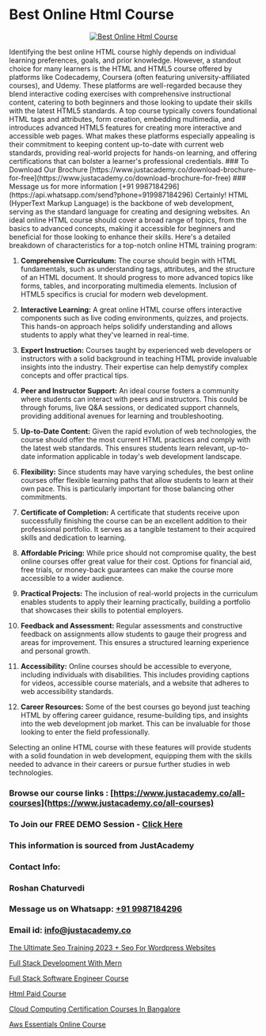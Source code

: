 # Best Online Html Course

<p align="center">
  <a href="https://justacademy.co/course-detail/html-training">
    <img src="https://justacademy.co/storage2/course_image/1676636567_course_image.webp" alt="Best Online Html Course">
  </a>
</p>
Identifying the best online HTML course highly depends on individual learning preferences, goals, and prior knowledge. However, a standout choice for many learners is the HTML and HTML5 course offered by platforms like Codecademy, Coursera (often featuring university-affiliated courses), and Udemy. These platforms are well-regarded because they blend interactive coding exercises with comprehensive instructional content, catering to both beginners and those looking to update their skills with the latest HTML5 standards. A top course typically covers foundational HTML tags and attributes, form creation, embedding multimedia, and introduces advanced HTML5 features for creating more interactive and accessible web pages. What makes these platforms especially appealing is their commitment to keeping content up-to-date with current web standards, providing real-world projects for hands-on learning, and offering certifications that can bolster a learner's professional credentials.
### To Download Our Brochure [https://www.justacademy.co/download-brochure-for-free](https://www.justacademy.co/download-brochure-for-free)
### Message us for more information [+91 9987184296](https://api.whatsapp.com/send?phone=919987184296)
Certainly! HTML (HyperText Markup Language) is the backbone of web development, serving as the standard language for creating and designing websites. An ideal online HTML course should cover a broad range of topics, from the basics to advanced concepts, making it accessible for beginners and beneficial for those looking to enhance their skills. Here's a detailed breakdown of characteristics for a top-notch online HTML training program:

1) **Comprehensive Curriculum:** The course should begin with HTML fundamentals, such as understanding tags, attributes, and the structure of an HTML document. It should progress to more advanced topics like forms, tables, and incorporating multimedia elements. Inclusion of HTML5 specifics is crucial for modern web development.

2) **Interactive Learning:** A great online HTML course offers interactive components such as live coding environments, quizzes, and projects. This hands-on approach helps solidify understanding and allows students to apply what they've learned in real-time.

3) **Expert Instruction:** Courses taught by experienced web developers or instructors with a solid background in teaching HTML provide invaluable insights into the industry. Their expertise can help demystify complex concepts and offer practical tips.

4) **Peer and Instructor Support:** An ideal course fosters a community where students can interact with peers and instructors. This could be through forums, live Q&A sessions, or dedicated support channels, providing additional avenues for learning and troubleshooting.

5) **Up-to-Date Content:** Given the rapid evolution of web technologies, the course should offer the most current HTML practices and comply with the latest web standards. This ensures students learn relevant, up-to-date information applicable in today's web development landscape.

6) **Flexibility:** Since students may have varying schedules, the best online courses offer flexible learning paths that allow students to learn at their own pace. This is particularly important for those balancing other commitments.

7) **Certificate of Completion:** A certificate that students receive upon successfully finishing the course can be an excellent addition to their professional portfolio. It serves as a tangible testament to their acquired skills and dedication to learning.

8) **Affordable Pricing:** While price should not compromise quality, the best online courses offer great value for their cost. Options for financial aid, free trials, or money-back guarantees can make the course more accessible to a wider audience.

9) **Practical Projects:** The inclusion of real-world projects in the curriculum enables students to apply their learning practically, building a portfolio that showcases their skills to potential employers.

10) **Feedback and Assessment:** Regular assessments and constructive feedback on assignments allow students to gauge their progress and areas for improvement. This ensures a structured learning experience and personal growth.

11) **Accessibility:** Online courses should be accessible to everyone, including individuals with disabilities. This includes providing captions for videos, accessible course materials, and a website that adheres to web accessibility standards.

12) **Career Resources:** Some of the best courses go beyond just teaching HTML by offering career guidance, resume-building tips, and insights into the web development job market. This can be invaluable for those looking to enter the field professionally.

Selecting an online HTML course with these features will provide students with a solid foundation in web development, equipping them with the skills needed to advance in their careers or pursue further studies in web technologies.

### Browse our course links : [https://www.justacademy.co/all-courses](https://www.justacademy.co/all-courses) 
### To Join our FREE DEMO Session - [Click Here](https://www.justacademy.co/register-for-course-demo)


### This information is sourced from JustAcademy
### Contact Info:
### Roshan Chaturvedi
### Message us on Whatsapp: [+91 9987184296](https://api.whatsapp.com/send?phone=919987184296)
### Email id: [info@justacademy.co](mailto:info@justacademy.co)
                
[The Ultimate Seo Training 2023 + Seo For Wordpress Websites](https://www.linkedin.com/pulse/ultimate-seo-training-2023-wordpress-websites-justacademy-ahmedabad-3gqje?trackingId=4F4ENzzBGAWJLZhxLIGw3Q%3D%3D&lipi=urn%3Ali%3Apage%3Ad_flagship3_company_admin%3BO%2BCUjkhGSmWvdoCzc9%2FX%2FA%3D%3D)

[Full Stack Development With Mern](https://www.linkedin.com/pulse/full-stack-development-mern-justacademy-ahmedabad-aclff/)

[Full Stack Software Engineer Course](https://medium.com/@prempja40/full-stack-software-engineer-course-f0215ed1a5e5)

[Html Paid Course](https://medium.com/@namusn/html-paid-course-58e59eacbfd5)

[Cloud Computing Certification Courses In Bangalore](https://justacademyin.github.io/justacademy/cloud-computing-certification-courses-in-bangalore)

[Aws Essentials Online Course](https://justacademyin.github.io/justacademy/aws-essentials-online-course)

